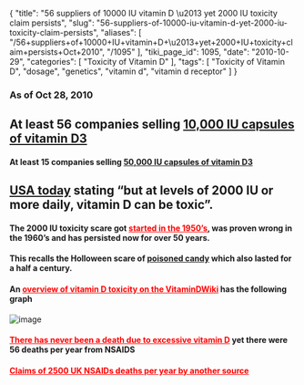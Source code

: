 {
    "title": "56 suppliers of 10000 IU vitamin D \u2013 yet 2000 IU toxicity claim persists",
    "slug": "56-suppliers-of-10000-iu-vitamin-d-yet-2000-iu-toxicity-claim-persists",
    "aliases": [
        "/56+suppliers+of+10000+IU+vitamin+D+\u2013+yet+2000+IU+toxicity+claim+persists+Oct+2010",
        "/1095"
    ],
    "tiki_page_id": 1095,
    "date": "2010-10-29",
    "categories": [
        "Toxicity of Vitamin D"
    ],
    "tags": [
        "Toxicity of Vitamin D",
        "dosage",
        "genetics",
        "vitamin d",
        "vitamin d receptor"
    ]
}


### As of Oct 28, 2010

## At least 56 companies selling [10,000 IU capsules of vitamin D3](http://www.google.com/products?q=10000+IU+%22vitamin+D%22+-%22vitamin+a%22+-%22vitamin+c%22+-liquid++-cream+-1000+-1500+-5000+-2000+-400+&hl=en&aq=f)

#### At least 15 companies selling [50,000 IU capsules of vitamin D3](http://www.google.com/products?q=%22vitamin+D%22+50000+-%22vitamin+a%22+-liquid+-prescription+-70000+-2000+-25000+-vdr&hl=en&aq=f)

## [USA today](http://www.usatoday.com/yourlife/health/medical/alternative/2010-10-28-vitamin-D_N.htm) stating “but at levels of 2000 IU or more daily, vitamin D can be toxic”.

#### The 2000 IU toxicity scare got <a href="/posts/started-in-the-1950s" style="color: red; text-decoration: underline;" title="This link has an unknown page_id: 1018">started in the 1950’s</a>, was proven wrong in the 1960’s and has persisted now for over 50 years.

#### This recalls the Holloween scare of [poisoned candy](http://www.google.com/webhp?sourceid=navclient-ff#hl=en&expIds=17259,26637,27113,27182,27284&sugexp=ldymls&xhr=t&q=halloween+%22poison+candy%22&cp=11&qe=aGFsbG93ZWVuICJwb2lzb24gY2FuZHki&qesig=XDXNRiMYzsKBFG70OC5XKg&pkc=AFgZ2tkIPy9DPjxzp0s3kldMl5lBBMTtW225UQnJ5C2PACotRWehiQtmS6OOyhH-WoUV68roOPQup08AAZJHntdytJiD4901IA&pf=p&sclient=psy&site=webhp&aq=f&aqi=&aql=&oq=halloween+%22poison+candy%22&gs_rfai=&pbx=1&fp=b7b968c575c3858f) which also lasted for a half a century.

#### An <a href="/posts/overview-of-vitamin-d-toxicity-on-the-vitamindwiki" style="color: red; text-decoration: underline;" title="This link has an unknown page_id: 898">overview of vitamin D toxicity on the VitaminDWiki</a> has the following graph

<img src="/attachments/d3.mock.jpg" alt="image">

#### <a href="/posts/there-has-never-been-a-death-due-to-excessive-vitamin-d" style="color: red; text-decoration: underline;" title="This link has an unknown page_id: 256">There has never been a death due to excessive vitamin D</a> yet there were 56 deaths per year from NSAIDS

#### <a href="/posts/claims-of-2500-uk-nsaids-deaths-per-year-by-another-source" style="color: red; text-decoration: underline;" title="This link has an unknown page_id: 82">Claims of 2500 UK NSAIDs deaths per year by another source</a>